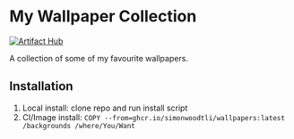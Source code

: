 # My Wallpaper Collection

[![Artifact Hub](https://img.shields.io/endpoint?url=https://artifacthub.io/badge/repository/wallpapers)](https://artifacthub.io/packages/search?repo=wallpapers)

A collection of some of my favourite wallpapers.

## Installation

1. Local install: clone repo and run install script
2. CI/Image install: `COPY --from=ghcr.io/simonwoodtli/wallpapers:latest /backgrounds /where/You/Want`
